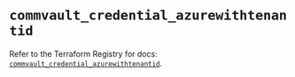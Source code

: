 # `commvault_credential_azurewithtenantid`

Refer to the Terraform Registry for docs: [`commvault_credential_azurewithtenantid`](https://registry.terraform.io/providers/commvault/commvault/1.2.10/docs/resources/credential_azurewithtenantid).
